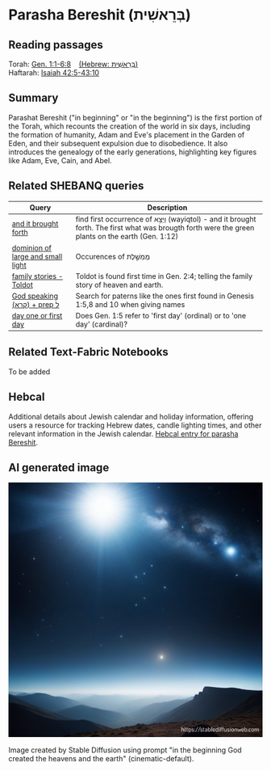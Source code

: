 # Parasha Bereshit (בְּרֵאשִׁית)

## Reading passages

Torah: <a href="https://www.stepbible.org/?q=version=NASB2020|reference=Gen.1:1-6:8&options=HNVUG" target="_blank">Gen. 1:1-6:8</a> &nbsp;&nbsp; [(Hebrew: בְּרֵאשִׁית)](https://tikkun.io/#/p/bereshit)<br>
Haftarah: <a href="https://www.stepbible.org/?q=version=NASB2020|reference=Isa.42:5-43:10&options=HNVUG" target="_blank">Isaiah 42:5-43:10</a>

## Summary

Parashat Bereshit ("in beginning" or "in the beginning") is the first portion of the Torah, which recounts the creation of the world in six days, including the formation of humanity, Adam and Eve's placement in the Garden of Eden, and their subsequent expulsion due to disobedience. It also introduces the genealogy of the early generations, highlighting key figures like Adam, Eve, Cain, and Abel.

## Related SHEBANQ queries

Query | Description
--- | ---
[and it brought forth](https://shebanq.ancient-data.org/hebrew/text?iid=5623&page=1&mr=r&qw=q) | find first occurrence of וַיֵּצֵ֥א (wayiqtol) - and it brought forth. The first what was brougth forth were the green plants on the earth (Gen. 1:12)
[dominion of large and small light](https://shebanq.ancient-data.org/hebrew/text?iid=6242&page=1&mr=r&qw=q)| Occurences of מֶמְשֶׁ֣לֶת
[family stories - Toldot](https://shebanq.ancient-data.org/hebrew/text?iid=6261&page=1&mr=r&qw=q) | Toldot is found first time in Gen. 2:4; telling the family story of heaven and earth.
[God speaking (קרא) + prep ל](https://shebanq.ancient-data.org/hebrew/queries?goto=6279) | Search for paterns like the ones first found in Genesis 1:5,8 and 10 when giving names
[day one or first day](https://shebanq.ancient-data.org/hebrew/queries#) | Does Gen. 1:5 refer to 'first day' (ordinal) or to 'one day' (cardinal)?

## Related Text-Fabric Notebooks

To be added

## Hebcal

Additional details about Jewish calendar and holiday information, offering users a resource for tracking Hebrew dates, candle lighting times, and other relevant information in the Jewish calendar. [Hebcal entry for parasha Bereshit](https://www.hebcal.com/sedrot/bereshit).

## AI generated image

<img src="stablediffusion_image.png">

Image created by Stable Diffusion using prompt "in the beginning God created the heavens and the earth" (cinematic-default).
